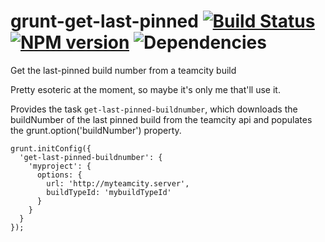 # grunt-get-last-pinned [![Build Status](https://travis-ci.org/opentable/grunt-get-last-pinned.png?branch=master)](https://travis-ci.org/opentable/grunt-get-last-pinned) [![NPM version](https://badge.fury.io/js/grunt-get-last-pinned.png)](http://badge.fury.io/js/grunt-get-last-pinned) ![Dependencies](https://david-dm.org/opentable/grunt-get-last-pinned.png)


Get the last-pinned build number from a teamcity build

Pretty esoteric at the moment, so maybe it's only me that'll use it.

Provides the task `get-last-pinned-buildnumber`, which downloads the buildNumber of the last pinned build from the teamcity api and populates the grunt.option('buildNumber') property.

```
grunt.initConfig({
  'get-last-pinned-buildnumber': {
    'myproject': {
      options: {
        url: 'http://myteamcity.server',
        buildTypeId: 'mybuildTypeId'
      }
    }
  }
});
```
